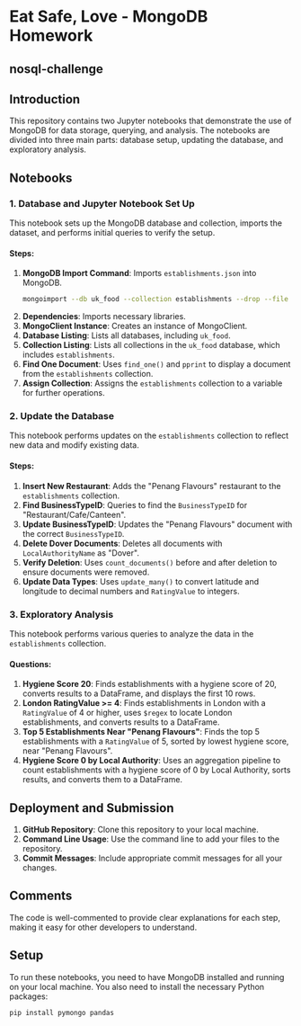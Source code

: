 # Eat Safe, Love - MongoDB Homework
## nosql-challenge


## Introduction

This repository contains two Jupyter notebooks that demonstrate the use of MongoDB for data storage, querying, and analysis. The notebooks are divided into three main parts: database setup, updating the database, and exploratory analysis.

## Notebooks

### 1. Database and Jupyter Notebook Set Up

This notebook sets up the MongoDB database and collection, imports the dataset, and performs initial queries to verify the setup.

#### Steps:
1. **MongoDB Import Command**: Imports `establishments.json` into MongoDB.
    ```bash
    mongoimport --db uk_food --collection establishments --drop --file establishments.json --jsonArray
    ```
2. **Dependencies**: Imports necessary libraries.
3. **MongoClient Instance**: Creates an instance of MongoClient.
4. **Database Listing**: Lists all databases, including `uk_food`.
5. **Collection Listing**: Lists all collections in the `uk_food` database, which includes `establishments`.
6. **Find One Document**: Uses `find_one()` and `pprint` to display a document from the `establishments` collection.
7. **Assign Collection**: Assigns the `establishments` collection to a variable for further operations.

### 2. Update the Database

This notebook performs updates on the `establishments` collection to reflect new data and modify existing data.

#### Steps:
1. **Insert New Restaurant**: Adds the "Penang Flavours" restaurant to the `establishments` collection.
2. **Find BusinessTypeID**: Queries to find the `BusinessTypeID` for "Restaurant/Cafe/Canteen".
3. **Update BusinessTypeID**: Updates the "Penang Flavours" document with the correct `BusinessTypeID`.
4. **Delete Dover Documents**: Deletes all documents with `LocalAuthorityName` as "Dover".
5. **Verify Deletion**: Uses `count_documents()` before and after deletion to ensure documents were removed.
6. **Update Data Types**: Uses `update_many()` to convert latitude and longitude to decimal numbers and `RatingValue` to integers.

### 3. Exploratory Analysis

This notebook performs various queries to analyze the data in the `establishments` collection.

#### Questions:
1. **Hygiene Score 20**: Finds establishments with a hygiene score of 20, converts results to a DataFrame, and displays the first 10 rows.
2. **London RatingValue >= 4**: Finds establishments in London with a `RatingValue` of 4 or higher, uses `$regex` to locate London establishments, and converts results to a DataFrame.
3. **Top 5 Establishments Near "Penang Flavours"**: Finds the top 5 establishments with a `RatingValue` of 5, sorted by lowest hygiene score, near "Penang Flavours".
4. **Hygiene Score 0 by Local Authority**: Uses an aggregation pipeline to count establishments with a hygiene score of 0 by Local Authority, sorts results, and converts them to a DataFrame.

## Deployment and Submission

1. **GitHub Repository**: Clone this repository to your local machine.
2. **Command Line Usage**: Use the command line to add your files to the repository.
3. **Commit Messages**: Include appropriate commit messages for all your changes.

## Comments

The code is well-commented to provide clear explanations for each step, making it easy for other developers to understand.

## Setup

To run these notebooks, you need to have MongoDB installed and running on your local machine. You also need to install the necessary Python packages:

```bash
pip install pymongo pandas
